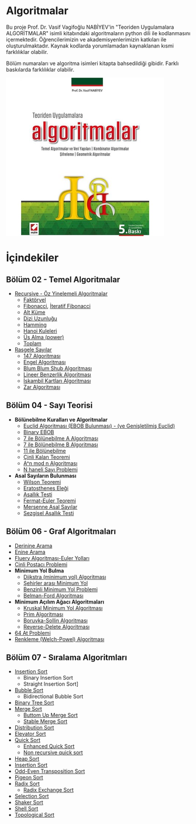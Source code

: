 # Algoritmalar

Bu proje Prof. Dr. Vasif Vagifoğlu NABİYEV'in "Teoriden Uygulamalara ALGORİTMALAR" isimli kitabındaki algoritmaların python dili ile kodlanmasını içermektedir. Öğrencilerimizin ve akademisyenlerimizin katkıları ile oluşturulmaktadır. Kaynak kodlarda yorumlamadan kaynaklanan kısmi farklılıklar olabilir.

Bölüm numaraları ve algoritma isimleri kitapta bahsedildiği gibidir. Farklı baskılarda farklılıklar olabilir.

![Algoritmalar Logo](/images/algoritmalar.jpg)

# İçindekiler

## Bölüm 02 - Temel Algoritmalar
* [Recursive - Öz Yinelemeli Algoritmalar](https://github.com/zyavuz610/algorithms_inKTU/tree/master/Blm02-Temeller%20(Temel%20Algoritmalar)/recursion)
  * [Faktöryel](https://github.com/zyavuz610/algorithms_inKTU/blob/master/Blm02-Temeller%20(Temel%20Algoritmalar)/recursion/Factorial.py)
  * [Fibonacci](https://github.com/zyavuz610/algorithms_inKTU/blob/master/Blm02-Temeller%20(Temel%20Algoritmalar)/recursion/Fibonacci.py), [İteratif Fibonacci](https://github.com/zyavuz610/algorithms_inKTU/blob/master/Blm02-Temeller%20(Temel%20Algoritmalar)/recursion/fibonacci-iterative.py)
  * [Alt Küme](https://github.com/zyavuz610/algorithms_inKTU/blob/master/Blm02-Temeller%20(Temel%20Algoritmalar)/recursion/alt_kume.py)
  * [Dizi Uzunluğu](https://github.com/zyavuz610/algorithms_inKTU/blob/master/Blm02-Temeller%20(Temel%20Algoritmalar)/recursion/dizi_uzunlugu.py)
  * [Hamming](https://github.com/zyavuz610/algorithms_inKTU/blob/master/Blm02-Temeller%20(Temel%20Algoritmalar)/recursion/hamming.py)
  * [Hanoi Kuleleri](https://github.com/zyavuz610/algorithms_inKTU/blob/master/Blm02-Temeller%20(Temel%20Algoritmalar)/recursion/hanoi.py)
  * [Üs Alma (power)](https://github.com/zyavuz610/algorithms_inKTU/blob/master/Blm02-Temeller%20(Temel%20Algoritmalar)/recursion/power.py)
  * [Toplam](https://github.com/zyavuz610/algorithms_inKTU/blob/master/Blm02-Temeller%20(Temel%20Algoritmalar)/recursion/toplam.py)
* [Rasgele Sayılar](https://github.com/zyavuz610/algorithms_inKTU/tree/master/Blm02-Temeller%20(Temel%20Algoritmalar)/random_numbers)
  * [147 Algoritması](https://github.com/zyavuz610/algorithms_inKTU/blob/master/Blm02-Temeller%20(Temel%20Algoritmalar)/random_numbers/147algoritmas%C4%B1.py)
  * [Engel Algoritması](https://github.com/zyavuz610/algorithms_inKTU/blob/master/Blm02-Temeller%20(Temel%20Algoritmalar)/random_numbers/Engel_algoritmas%C4%B1.py)
  * [Blum Blum Shub Algoritması](https://github.com/zyavuz610/algorithms_inKTU/blob/master/Blm02-Temeller%20(Temel%20Algoritmalar)/random_numbers/blumblumshub.py)
  * [Lineer Benzerlik Algoritması](https://github.com/zyavuz610/algorithms_inKTU/blob/master/Blm02-Temeller%20(Temel%20Algoritmalar)/random_numbers/LineerBenzerlikAlgoritmas%C4%B1.py)
  * [İskambil Kartları Algoritması](https://github.com/zyavuz610/algorithms_inKTU/blob/master/Blm02-Temeller%20(Temel%20Algoritmalar)/random_numbers/iskambil_kartlar%C4%B1.py)
  * [Zar Algoritması](https://github.com/zyavuz610/algorithms_inKTU/blob/master/Blm02-Temeller%20(Temel%20Algoritmalar)/random_numbers/rastgelesayi_uretimi(zar_algoritmas%C4%B1).py)
  
## Bölüm 04 - Sayı Teorisi
* **Bölünebilme Kuralları ve Algoritmalar**
  * [Euclid Algoritması (EBOB Bulunması) - (ve Genişletilmiş Euclid)](https://github.com/zyavuz610/algorithms_inKTU/blob/master/Blm04-say%C4%B1%20teorisi/euclid%20algoritmas%C4%B1.py)
  * [Binary EBOB](https://github.com/zyavuz610/algorithms_inKTU/blob/master/Blm04-say%C4%B1%20teorisi/BinaryEbob.py)
  * [7 ile Bölünebilme A Algoritması](https://github.com/zyavuz610/algorithms_inKTU/blob/master/Blm04-say%C4%B1%20teorisi/bolunebilme_7A.py)
  * [7 ile Bölünebilme B Algoritması](https://github.com/zyavuz610/algorithms_inKTU/blob/master/Blm04-say%C4%B1%20teorisi/bolunebilme_7B.py)
  * [11 ile Bölünebilme](https://github.com/zyavuz610/algorithms_inKTU/blob/master/Blm04-say%C4%B1%20teorisi/bolunebilme_11.py)
  * [Çinli Kalan Teoremi](https://github.com/zyavuz610/algorithms_inKTU/blob/master/Blm04-say%C4%B1%20teorisi/Cinli_Kalan_Teoremi.py)
  * [A^n mod n Algoritması](https://github.com/zyavuz610/algorithms_inKTU/blob/master/Blm04-say%C4%B1%20teorisi/Mod_n_Algoritmas%C4%B1.py)
  * [N haneli Sayı Problemi](https://github.com/zyavuz610/algorithms_inKTU/blob/master/Blm04-say%C4%B1%20teorisi/n_haneli_sayi_problemi.py)
* **Asal Sayıların Bulunması**
  * [Wilson Teoremi](https://github.com/zyavuz610/algorithms_inKTU/blob/master/Blm04-say%C4%B1%20teorisi/wilson%20teoremi%20ile%20asal%20say%C4%B1%20bulma.py)
  * [Eratosthenes Eleği](https://github.com/zyavuz610/algorithms_inKTU/blob/master/Blm04-say%C4%B1%20teorisi/eratosthenes%20ele%C4%9Fi%20ile%20asal%20say%C4%B1%20bulma.py)
  * [Asallık Testi](https://github.com/zyavuz610/algorithms_inKTU/blob/master/Blm04-say%C4%B1%20teorisi/AsallikTesti.py)
  * [Fermat-Euler Teoremi](https://github.com/zyavuz610/algorithms_inKTU/blob/master/Blm04-say%C4%B1%20teorisi/fermat-euler-asallik-testi.py)
  * [Mersenne Asal Sayılar](https://github.com/zyavuz610/algorithms_inKTU/blob/master/Blm04-say%C4%B1%20teorisi/mersenne_asal_sayilar.py)
  * [Sezgisel Asallık Testi](https://github.com/zyavuz610/algorithms_inKTU/blob/master/Blm04-say%C4%B1%20teorisi/sezgisel_asallik_testi.py)

## Bölüm 06 - Graf Algoritmaları
* [Derinine Arama](https://github.com/zyavuz610/algorithms_inKTU/blob/master/Blm06-graf-algoritmalar%C4%B1/derinine%20arama.py)
* [Enine Arama](https://github.com/zyavuz610/algorithms_inKTU/blob/master/Blm06-graf-algoritmalar%C4%B1/enine%20arama.py)
* [Fluery Algoritması-Euler Yolları](https://github.com/zyavuz610/algorithms_inKTU/blob/master/Blm06-graf-algoritmalar%C4%B1/fleury%20algoritmas%C4%B1.py)
* [Çinli Postacı Problemi](Blm06-graf-algoritmalar%C4%B1/%C3%87inli%20Postac%C4%B1%20Problemi.py)
* **Minimum Yol Bulma**
  * [Dijkstra (minimum yol) Algoritması](Blm06-graf-algoritmalar%C4%B1/Dijkstra%20(minimum%20yol)%20Algoritmas%C4%B1.py)
  * [Şehirler arası Minimum Yol](Blm06-graf-algoritmalar%C4%B1/Dijkstra%20ile%20%C5%9Eehirler%20Aras%C4%B1%20Minimum%20Yol.py)
  * [Benzinli Minimum Yol Problemi](Blm06-graf-algoritmaları/benzinli_minimum_yol.py)
  * [Belman-Ford Algoritması](https://github.com/zyavuz610/algorithms_inKTU/blob/master/Blm06-graf-algoritmalar%C4%B1/belman-ford-minimum-yol.py)
* **Minimum Açılım Ağacı Algoritmaları**
  * [Kruskal Minimum Yol Algoritması](Blm06-graf-algoritmaları/Kruskal_minimum_yol.py)
  * [Prim Algoritması](https://github.com/zyavuz610/algorithms_inKTU/blob/master/Blm06-graf-algoritmalar%C4%B1/prim-minimum-acilim-agaci.py)
  * [Boruvka-Sollin Algoritması](https://github.com/zyavuz610/algorithms_inKTU/blob/master/Blm06-graf-algoritmalar%C4%B1/boruvka-sollin-minimum-acilim.py)
  * [Reverse-Delete Algoritması](https://github.com/zyavuz610/algorithms_inKTU/blob/master/Blm06-graf-algoritmalar%C4%B1/reverse-delete_acilim_agaci.py)
* [64 At Problemi](Blm06-graf-algoritmaları/64_at_problemi.py)
* [Renkleme (Welch-Powel) Algoritması](https://github.com/zyavuz610/algorithms_inKTU/blob/master/Blm06-graf-algoritmalar%C4%B1/graf-renkleme.py)

## Bölüm 07 - Sıralama Algoritmları
* [Insertion Sort](https://github.com/zyavuz610/algorithms_inKTU/blob/master/Blm07-s%C4%B1ralama/insertionSort.py)
  * Binary Insertion Sort 
  * Straight Insertion Sort]
* [Bubble Sort](https://github.com/zyavuz610/algorithms_inKTU/blob/master/Blm07-s%C4%B1ralama/bubbleSort.py)  
  * Bidirectional Bubble Sort
* [Binary Tree Sort](https://github.com/zyavuz610/algorithms_inKTU/blob/master/Blm07-s%C4%B1ralama/BinaryTreeSort.py)
* [Merge Sort](https://github.com/zyavuz610/algorithms_inKTU/blob/master/Blm07-s%C4%B1ralama/MergeSort.py)
  * [Buttom Up Merge Sort](https://github.com/zyavuz610/algorithms_inKTU/blob/master/Blm07-s%C4%B1ralama/BottomUpMergeSort.py)
  * [Stable Merge Sort](https://github.com/zyavuz610/algorithms_inKTU/blob/master/Blm07-s%C4%B1ralama/StableMergeSort.py)
* [Distribution Sort](https://github.com/zyavuz610/algorithms_inKTU/blob/master/Blm07-s%C4%B1ralama/DistributionSort.py)
* [Elevator Sort](https://github.com/zyavuz610/algorithms_inKTU/blob/master/Blm07-s%C4%B1ralama/ElevatorSort.py)
* [Quick Sort](https://github.com/zyavuz610/algorithms_inKTU/blob/master/Blm07-s%C4%B1ralama/Quick_Sort.py)
  * [Enhanced Quick Sort](https://github.com/zyavuz610/algorithms_inKTU/blob/master/Blm07-s%C4%B1ralama/EnhancedQuickSort.py)
  * [Non recursive quick sort](https://github.com/zyavuz610/algorithms_inKTU/blob/master/Blm07-s%C4%B1ralama/Non_recurcive_quicksort.py)
* [Heap Sort](https://github.com/zyavuz610/algorithms_inKTU/blob/master/Blm07-s%C4%B1ralama/HeapSort.py)
* [Insertion Sort](https://github.com/zyavuz610/algorithms_inKTU/blob/master/Blm07-s%C4%B1ralama/insertionSort.py)
* [Odd-Even Transposition Sort](https://github.com/zyavuz610/algorithms_inKTU/blob/master/Blm07-s%C4%B1ralama/odd-even%20transpositionSort.py)
* [Pigeon Sort](https://github.com/zyavuz610/algorithms_inKTU/blob/master/Blm07-s%C4%B1ralama/PigeonSort.py)
* [Radix Sort](https://github.com/zyavuz610/algorithms_inKTU/blob/master/Blm07-s%C4%B1ralama/RadixSort.py)
  * [Radix Exchange Sort](https://github.com/zyavuz610/algorithms_inKTU/blob/master/Blm07-s%C4%B1ralama/Radix_exchange(basamakl%C4%B1yerdegisme).py)
* [Selection Sort](https://github.com/zyavuz610/algorithms_inKTU/blob/master/Blm07-s%C4%B1ralama/selectionsort.py)
* [Shaker Sort](https://github.com/zyavuz610/algorithms_inKTU/blob/master/Blm07-s%C4%B1ralama/ShakerSort.py)
* [Shell Sort](https://github.com/zyavuz610/algorithms_inKTU/blob/master/Blm07-s%C4%B1ralama/ShellSort.py)
* [Topological Sort](https://github.com/zyavuz610/algorithms_inKTU/blob/master/Blm07-s%C4%B1ralama/TopologicalSort.py)





